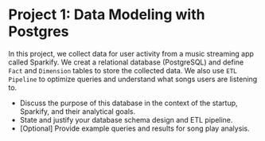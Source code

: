 # Project 1: Data Modeling with Postgres
In this project, we collect data for user activity from a music streaming app called Sparkify. We creat a relational database (PostgreSQL) and define `Fact` and `Dimension` tables to store the collected data. We also use `ETL Pipeline` to optimize queries and understand what songs users are listening to.

- Discuss the purpose of this database in the context of the startup, Sparkify, and their analytical goals.
- State and justify your database schema design and ETL pipeline.
- [Optional] Provide example queries and results for song play analysis.